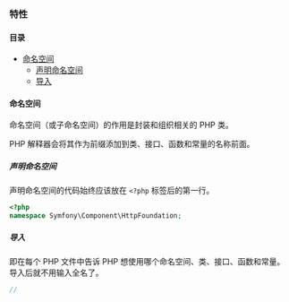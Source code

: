 ### 特性

#### 目录
* [命名空间](#命名空间)
    * [声明命名空间](#声明命名空间)
    * [导入](#导入)


#### 命名空间

命名空间（或子命名空间）的作用是封装和组织相关的 PHP 类。

PHP 解释器会将其作为前缀添加到类、接口、函数和常量的名称前面。

##### 声明命名空间

声明命名空间的代码始终应该放在 `<?php` 标签后的第一行。

```php
<?php
namespace Symfony\Component\HttpFoundation;
```

##### 导入

即在每个 PHP 文件中告诉 PHP 想使用哪个命名空间、类、接口、函数和常量。导入后就不用输入全名了。

```php
// 

```
